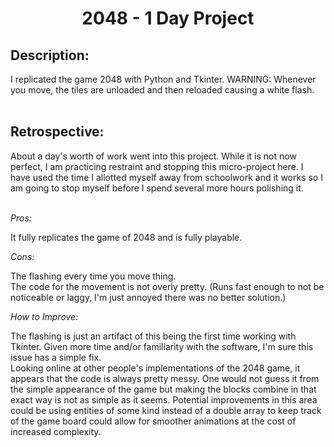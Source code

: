 <h1 align="center">2048 - 1 Day Project</h1>

<h2>Description:</h2><p>
I replicated the game 2048 with Python and Tkinter.
WARNING: Whenever you move, the tiles are unloaded and then reloaded causing a white flash.
<br><br>

</p><h2>Retrospective:</h2><p>
About a day's worth of work went into this project. While it is not now perfect, I am practicing restraint and stopping this micro-project here. I have used the time I allotted myself away from schoolwork and it works so I am going to stop myself before I spend several more hours polishing it.
<br><br>

</p><i>Pros:</i><p>
It fully replicates the game of 2048 and is fully playable.<br>

</p><i>Cons:</i><p>
The flashing every time you move thing.<br>
The code for the movement is not overly pretty. (Runs fast enough to not be noticeable or laggy, I'm just annoyed there was no better solution.)<br>

</p><i>How to Improve:</i><p>
The flashing is just an artifact of this being the first time working with Tkinter. Given more time and/or familiarity with the software, I'm sure this issue has a simple fix.<br>
Looking online at other people's implementations of the 2048 game, it appears that the code is always pretty messy. One would not guess it from the simple appearance of the game but making the blocks combine in that exact way is not as simple as it seems. Potential improvements in this area could be using entities of some kind instead of a double array to keep track of the game board could allow for smoother animations at the cost of increased complexity.<br>
</p>
